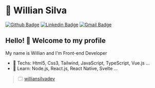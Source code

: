 # 🧙 Willian Silva
[![Github Badge](https://img.shields.io/badge/-Github-000?style=flat-square&logo=Github&logoColor=white&link=https://github.com/Wiriyamu)](https://github.com/Wiriyamu)
[![Linkedin Badge](https://img.shields.io/badge/-LinkedIn-blue?style=flat-square&logo=Linkedin&logoColor=white&link=https://www.linkedin.com/in/wiriyamu/)](https://www.linkedin.com/in/wiriyamu/)
[![Gmail Badge](https://img.shields.io/badge/-Gmail-c14438?style=flat-square&logo=Gmail&logoColor=white&link=mailto:will.devfrontend@gmail.com)](mailto:will.devfrontend@gmail.com)
## Hello! 👋 Welcome to my profile
My name is Willian and I'm Front-end Developer
- :green_heart: Techs: Html5, Css3, Tailwind, JavaScript, TypeScript, Vue.js ...
- :open_book: Learn: Node.js, React.js, React Native, Svelte ...
> 🗔  [williansilvadev](https://williansilvadev.now.sh/)
